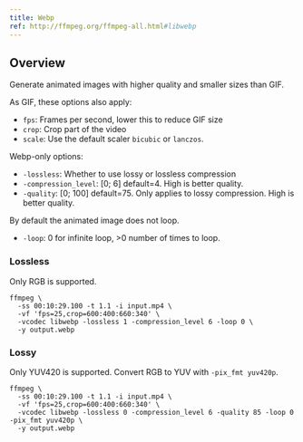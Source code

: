 ```yaml
---
title: Webp
ref: http://ffmpeg.org/ffmpeg-all.html#libwebp
---
```


## Overview

Generate animated images with higher quality and smaller sizes than GIF.

As GIF, these options also apply:

- `fps`: Frames per second, lower this to reduce GIF size
- `crop`: Crop part of the video
- `scale`: Use the default scaler `bicubic` or `lanczos`.

Webp-only options:

- `-lossless`: Whether to use lossy or lossless compression
- `-compression_level`: [0; 6] default=4. High is better quality.
- `-quality`: [0; 100] default=75. Only applies to lossy compression. High is better quality.

By default the animated image does not loop.

- `-loop`: 0 for infinite loop, >0 number of times to loop.

### Lossless

Only RGB is supported.

```shell
ffmpeg \
  -ss 00:10:29.100 -t 1.1 -i input.mp4 \
  -vf 'fps=25,crop=600:400:660:340' \
  -vcodec libwebp -lossless 1 -compression_level 6 -loop 0 \
  -y output.webp
```

### Lossy

Only YUV420 is supported.
Convert RGB to YUV with `-pix_fmt yuv420p`.

```shell
ffmpeg \
  -ss 00:10:29.100 -t 1.1 -i input.mp4 \
  -vf 'fps=25,crop=600:400:660:340' \
  -vcodec libwebp -lossless 0 -compression_level 6 -quality 85 -loop 0 -pix_fmt yuv420p \
  -y output.webp
```
